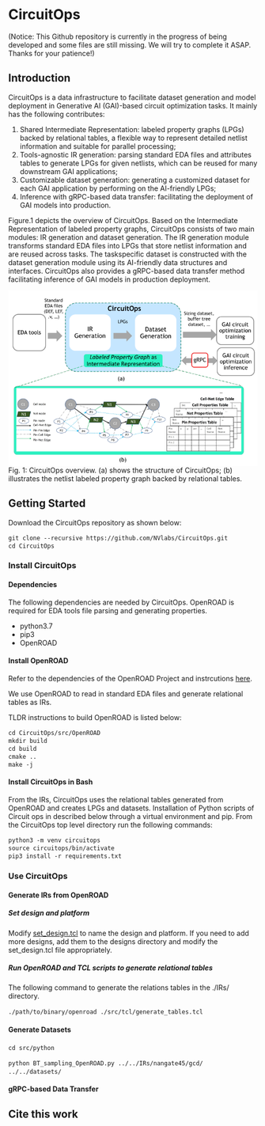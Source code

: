 # CircuitOps
(Notice: This Github repository is currently in the progress of being developed and some files are still missing. We will try to complete it ASAP. Thanks for your patience!)
## Introduction

CircuitOps is a data infrastructure to facilitate dataset generation and model deployment in Generative AI (GAI)-based circuit optimization tasks. It mainly has the following contributes:
1) Shared Intermediate Representation: labeled property graphs (LPGs) backed by relational tables, a flexible way to represent detailed netlist information and suitable for parallel processing;
2) Tools-agnostic IR generation: parsing standard EDA files and attributes tables to generate LPGs for given netlists, which can be reused for many
downstream GAI applications;
3) Customizable dataset generation: generating a customized dataset for each GAI application by performing on the AI-friendly LPGs;
4) Inference with gRPC-based data transfer: facilitating the
deployment of GAI models into production.

Figure.1 depicts the overview of CircuitOps. Based on the Intermediate Representation of labeled property graphs, CircuitOps consists of two main modules: IR generation and dataset generation.
The IR generation module transforms standard EDA files into LPGs
that store netlist information and are reused across tasks. The taskspecific dataset is constructed with the dataset generation module
using its AI-friendly data structures and interfaces. CircuitOps also
provides a gRPC-based data transfer method facilitating inference
of GAI models in production deployment.

<img src="etc/CircuitOps-overview.png"
     alt="Markdown Monster icon"
     style="float: left; margin-right: 10px;" />

Fig. 1: CircuitOps overview. (a) shows the structure of CircuitOps; (b) illustrates the netlist labeled property graph backed by relational tables.


## Getting Started

Download the CircuitOps repository as shown below:


```
git clone --recursive https://github.com/NVlabs/CircuitOps.git
cd CircuitOps
```


### Install CircuitOps


#### Dependencies

The following dependencies are needed by CircuitOps. OpenROAD is required for EDA tools file parsing and generating properties.

- python3.7
- pip3
- OpenROAD


#### Install OpenROAD

Refer to the dependencies of the OpenROAD Project and instrcutions [here](https://openroad.readthedocs.io/en/latest/main/README.html#build-openroad).

We use OpenROAD to read in standard EDA files and generate relational tables as IRs.


TLDR instructions to build OpenROAD is listed below:

```
cd CircuitOps/src/OpenROAD
mkdir build
cd build
cmake ..
make -j
```

#### Install CircuitOps in Bash

From the IRs, CircuitOps uses the relational tables generated from OpenROAD and creates LPGs and datasets.  Installation of Python scripts of Circuit ops in described below through a virtual environment and pip.  From the CircuitOps top level directory run the following commands:

```
python3 -m venv circuitops
source circuitops/bin/activate
pip3 install -r requirements.txt
```

### Use CircuitOps


#### Generate IRs from OpenROAD

##### Set design and platform

Modify [set_design.tcl](./src/tcl/set_design.tcl) to name the design and platform. If you need to add more designs, add them to the designs directory and modify the set_design.tcl file appropriately.

##### Run OpenROAD and TCL scripts to generate relational tables

The following command to generate the relations tables in the ./IRs/ directory.

```./path/to/binary/openroad ./src/tcl/generate_tables.tcl```


#### Generate Datasets
```cd src/python```

```python BT_sampling_OpenROAD.py ../../IRs/nangate45/gcd/ ../../datasets/```

#### gRPC-based Data Transfer



## Cite this work


